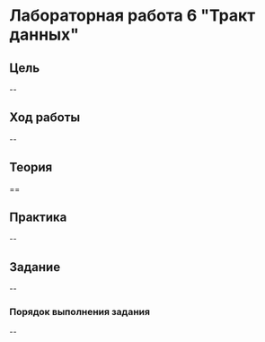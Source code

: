 # Лабораторная работа 6 "Тракт данных"

## Цель

--

## Ход работы

--

## Теория

==

## Практика

--

## Задание

--

### Порядок выполнения задания

--